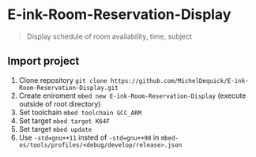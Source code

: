 # E-ink-Room-Reservation-Display
> Display schedule of room availability, time, subject

## Import project
1. Clone repository `git clone https://github.com/MichelDequick/E-ink-Room-Reservation-Display.git`
2. Create eniroment `mbed new E-ink-Room-Reservation-Display` (execute outside of root directory)
3. Set toolchain `mbed toolchain GCC_ARM`
4. Set target `mbed target K64F`
5. Set target `mbed update`
6. Use `-std=gnu++11` insted of `-std=gnu++98` in `mbed-os/tools/profiles/<debug/develop/release>.json`


